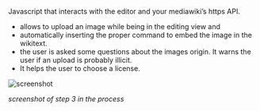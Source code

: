 Javascript that interacts with the editor and your mediawiki’s https API.

* allows to upload an image while being in the editing view and 
* automatically inserting the proper command to embed the image in the wikitext. 
* the user is asked some questions about the images origin. It warns the user if an upload is probably illicit. 
* It helps the user to choose a license.

![screenshot](http://i.imgur.com/ZN8sLQp.png)

*screenshot of step 3 in the process*
